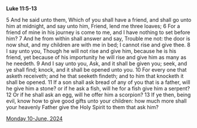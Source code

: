 **Luke 11:5-13**

5 And he said unto them, Which of you shall have a friend, and shall go unto him at midnight, and say unto him, Friend, lend me three loaves; 6 For a friend of mine in his journey is come to me, and I have nothing to set before him? 7 And he from within shall answer and say, Trouble me not: the door is now shut, and my children are with me in bed; I cannot rise and give thee. 8 I say unto you, Though he will not rise and give him, because he is his friend, yet because of his importunity he will rise and give him as many as he needeth. 9 And I say unto you, Ask, and it shall be given you; seek, and ye shall find; knock, and it shall be opened unto you. 10 For every one that asketh receiveth; and he that seeketh findeth; and to him that knocketh it shall be opened. 11 If a son shall ask bread of any of you that is a father, will he give him a stone? or if he ask a fish, will he for a fish give him a serpent? 12 Or if he shall ask an egg, will he offer him a scorpion? 13 If ye then, being evil, know how to give good gifts unto your children: how much more shall your heavenly Father give the Holy Spirit to them that ask him?

[Monday 10-June, 2024](https://getbible.life/kjv/Luke/11/5-13)

